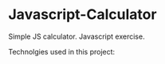 # Javascript-Calculator

Simple JS calculator.
Javascript exercise.

Technolgies used in this project:

